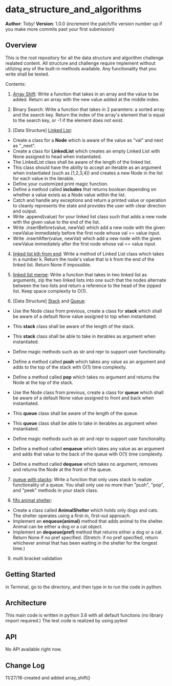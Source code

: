 # data_structure_and_algorithms

**Author**: Toby!
**Version**: 1.0.0 (increment the patch/fix version number up if you make more commits past your first submission)

## Overview
<!-- Provide a high level overview of what this application is and why you are building it, beyond the fact that it's an assignment for a Code Fellows 401 class. (i.e. What's your problem domain?) -->

This is the root repository for all the data structure and algorithm challenge realated content. All structure and challenge require implement without utilizing any of the built-in methods available. Any functionality that you write shall be tested.

Contents:
1. [Array Shift](https://github.com/tobyatgithub/data_structure_and_algorithms/tree/master/challenges/array_shift): Write a function that takes in an array and the value to be added. Return an array with the new value added at the middle index.

2. Binary Search: Write a function that takes in 2 paramters: a sorted array and the search key. Return the index of the array's element that is equal to the search key, or -1 if the element does not exist.

3. [Data Structure] [Linked List](https://github.com/tobyatgithub/data_structure_and_algorithms/tree/master/data_structures/linked_list):
* Create a class for a **Node** which is aware of the value as "val" and next as "_next".
* Create a class for **LinkedList** which creates an empty Linked List with None assigned to head when instantiated.
* The LinkedList class shall be aware of the length of the linked list.
* This class should have the ability to accept an iterable as an argument when instantiated (such as [1,2,3,4]) and creates a new Node in the list for each value in the iterable.
* Define your customized print magic function.
* Define a method called **includes** that returns boolean depending on whether a value exists as a Node value within the list.
* Catch and handle any exceptions and return a printed value or operation to cleanly represents the state and provides the user with clear direction and output.
* Write .append(value) for your linked list class such that adds a new node with the given value to the end of the list.
* Write .insertBefore(value, newVal) which add a new node with the given newValue immediately before the first node whose val == value input.
* Write .insertAfter(value, newVal) which add a new node with the given newValue immediately after the first node whose val == value input.

4. [linked list kth from end](https://github.com/tobyatgithub/data_structure_and_algorithms/tree/master/data_structures/linked_list): Write a method of Linked List class which takes in a number k. Return the node's value that is k from the end of the linked list. Return None if impossible.

5. [linked list merge](https://github.com/tobyatgithub/data_structure_and_algorithms/tree/master/challenges/ll_merge): Write a function that takes in two linked list as arguments, zip the two linked lists into one such that the nodes alternate between the two lists and return a reference to the head of the zipped list. Keep space complexity to O(1).

6. [Data Structure] [Stack](https://github.com/tobyatgithub/data_structure_and_algorithms/tree/master/data_structures/stack) and [Queue](https://github.com/tobyatgithub/data_structure_and_algorithms/tree/master/data_structures/queue):
* Use the Node class from previous, create a class for **stack** which shall be aware of a default None value assigned to top when instantiated.
* This **stack** class shall be aware of the length of the stack.
* This **stack** class shall be able to take in iterables as argument when instantiated.
* Define magic methods such as str and repr to support user functionality.
* Define a method called **push** which takes any value as an argument and adds to the top of the stack with O(1) time complexity.
* Define a method called **pop** which takes no argument and returns the Node at the top of the stack.

* Use the Node class from previous, create a class for **queue** which shall be aware of a default None value assigned to front and back when instantiated.
* This **queue** class shall be aware of the length of the queue.
* This **queue** class shall be able to take in iterables as argument when instantiated.
* Define magic methods such as str and repr to support user functionality.
* Define a method called **enqueue** which takes any value as an argument and adds that value to the back of the queue with O(1) time complexity.
* Define a method called **dequeue** which takes no argument, removes and returns the Node at the front of the queue.

7. [queue with stacks](https://github.com/tobyatgithub/data_structure_and_algorithms/tree/master/challenges/queue_with_stacks): Write a function that only uses stack to realize functionality of a queue. You shall only use no more than "push", "pop", and "peek" methods in your stack class.

8. [fifo animal shelter](https://github.com/tobyatgithub/data_structure_and_algorithms/tree/master/challenges/fifo_animal_shelter):
* Create a class called **AnimalShelter** which holds only dogs and cats. The shelter operates using a first-in, first-out approach.
* Implement an **enqueue(animal)** method that adds animal to the shelter. Animal can be either a dog or a cat object.
* Implement an **dequeue(pref)** method that returns either a dog or a cat. Return None if no pref specified. (Stretch: if no pref specified, return whichever animal that has been waiting in the shelter for the longest time.)

9. multi bracket validation


## Getting Started
<!-- What are the steps that a user must take in order to build this app on their own machine and get it running? -->
in Terminal, go to the directory, and then type in to run the code in python.


## Architecture
<!-- Provide a detailed description of the application design. What technologies (languages, libraries, etc) you're using, and any other relevant design information. This is also an area which you can include any visuals; flow charts, example usage gifs, screen captures, etc.-->
This main code is written in python 3.6 with all default functions (no library import required.)
The test code is realized by using pytest



## API
<!-- Provide detailed instructions for your applications usage. This should include any methods or endpoints available to the user/client/developer. Each section should be formatted to provide clear syntax for usage, example calls including input data requirements and options, and example responses or return values. -->
No API available right now.

## Change Log
11/27/18-created and added array_shift()

